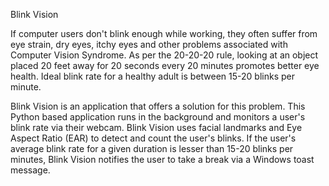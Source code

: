 Blink Vision

If computer users don't blink enough while working, they often suffer from eye strain, dry eyes, itchy eyes and other problems associated with Computer Vision Syndrome.
As per the 20-20-20 rule, looking at an object placed 20 feet away for 20 seconds every 20 minutes promotes better eye health.
Ideal blink rate for a healthy adult is between 15-20 blinks per minute. 

Blink Vision is an application that offers a solution for this problem. 
This Python based application runs in the background and monitors a user's blink rate via their webcam.
Blink Vision uses facial landmarks and Eye Aspect Ratio (EAR) to detect and count the user's blinks. 
If the user's average blink rate for a given duration is lesser than 15-20 blinks per minutes, Blink Vision notifies the user to take a break via a Windows toast message.

